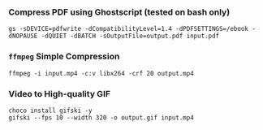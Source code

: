 ### Compress PDF using Ghostscript (tested on bash only)

```
gs -sDEVICE=pdfwrite -dCompatibilityLevel=1.4 -dPDFSETTINGS=/ebook -dNOPAUSE -dQUIET -dBATCH -sOutputFile=output.pdf input.pdf
```

### `ffmpeg` Simple Compression

```
ffmpeg -i input.mp4 -c:v libx264 -crf 20 output.mp4
```

### Video to High-quality GIF

```
choco install gifski -y
gifski --fps 10 --width 320 -o output.gif input.mp4
```

